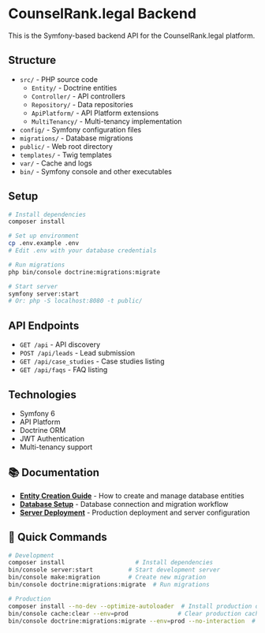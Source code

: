 # CounselRank.legal Backend

This is the Symfony-based backend API for the CounselRank.legal platform.

## Structure

- `src/` - PHP source code
  - `Entity/` - Doctrine entities
  - `Controller/` - API controllers
  - `Repository/` - Data repositories
  - `ApiPlatform/` - API Platform extensions
  - `MultiTenancy/` - Multi-tenancy implementation
- `config/` - Symfony configuration files
- `migrations/` - Database migrations
- `public/` - Web root directory
- `templates/` - Twig templates
- `var/` - Cache and logs
- `bin/` - Symfony console and other executables

## Setup

```bash
# Install dependencies
composer install

# Set up environment
cp .env.example .env
# Edit .env with your database credentials

# Run migrations
php bin/console doctrine:migrations:migrate

# Start server
symfony server:start
# Or: php -S localhost:8080 -t public/
```

## API Endpoints

- `GET /api` - API discovery
- `POST /api/leads` - Lead submission
- `GET /api/case_studies` - Case studies listing
- `GET /api/faqs` - FAQ listing

## Technologies

- Symfony 6
- API Platform
- Doctrine ORM
- JWT Authentication
- Multi-tenancy support

## 📚 Documentation

- **[Entity Creation Guide](ENTITY_CREATION_GUIDE.md)** - How to create and manage database entities
- **[Database Setup](DATABASE_SETUP.md)** - Database connection and migration workflow
- **[Server Deployment](SERVER_DEPLOYMENT.md)** - Production deployment and server configuration

## 🚀 Quick Commands

```bash
# Development
composer install                    # Install dependencies
bin/console server:start          # Start development server
bin/console make:migration        # Create new migration
bin/console doctrine:migrations:migrate  # Run migrations

# Production
composer install --no-dev --optimize-autoloader  # Install production dependencies
bin/console cache:clear --env=prod              # Clear production cache
bin/console doctrine:migrations:migrate --env=prod --no-interaction  # Run production migrations
```
